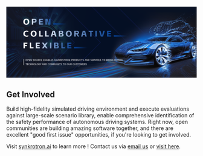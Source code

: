 ![Open Source at GuardStrike](https://github.com/guardstrikelab/.github/blob/main/images/guardstrike-open-ai.png) 

## Get Involved
Build high-fidelity simulated driving environment and execute evaluations against large-scale scenario library, enable comprehensive identification of the safety performance of autonomous driving systems.
Right now, open communities are building amazing software together, and there are excellent "good first issue" opportunities, if you're looking to get involved.

[//]: # (* [Based on open source to establish a full stack intelligent vehicle unified platform]&#40;https://www.carsmos.ai/projects/&#41;)

[//]: # (* [To provide a data and control bridge for the communication between Carla and Apollo]&#40;https://github.com/guardstrikelab/carla_apollo_bridge&#41;)

[//]: # (* [Chinese community for carla projects]&#40;https://carla.org.cn/#/&#41;)

Visit [synkrotron.ai](http://www.synkrotron.ai/?lang=en) to learn more ! Contact us via <a href="mailto:labs@guardstrike.com">email us</a> or [visit here](http://www.synkrotron.ai/index.html#contact).

[//]: # (----)

[//]: # ()
[//]: # ([Large-scale high-throughput simulations]&#40;http://www.synkrotron.ai/tech.html&#41; in the Cloud, effectively drives over millions of miles per day. For more information see the [Technology of product FAQ]&#40;https://bbs.carla.org.cn/&#41;.)
